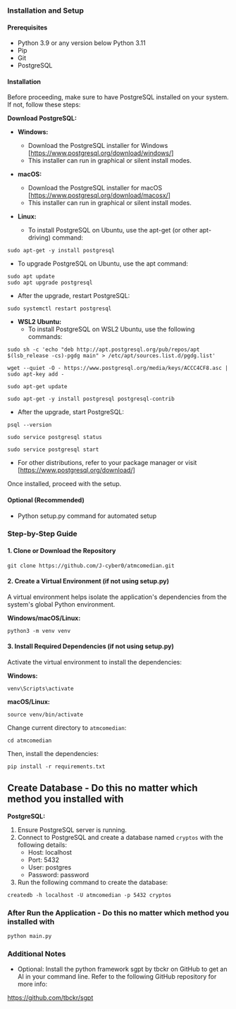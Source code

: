 ### Installation and Setup

#### Prerequisites

* Python 3.9 or any version below Python 3.11
* Pip
* Git
* PostgreSQL

#### Installation

Before proceeding, make sure to have PostgreSQL installed on your system. If not, follow these steps:

**Download PostgreSQL:**

- **Windows:**
  - Download the PostgreSQL installer for Windows [https://www.postgresql.org/download/windows/]
  - This installer can run in graphical or silent install modes.

- **macOS:**
  - Download the PostgreSQL installer for macOS [https://www.postgresql.org/download/macosx/]
  - This installer can run in graphical or silent install modes.
 
- **Linux:**
  - To install PostgreSQL on Ubuntu, use the apt-get (or other apt-driving) command:
```
sudo apt-get -y install postgresql
```

  - To upgrade PostgreSQL on Ubuntu, use the apt command:
```
sudo apt update
sudo apt upgrade postgresql
```

   - After the upgrade, restart PostgreSQL:
```
sudo systemctl restart postgresql
```

- **WSL2 Ubuntu:**
  - To install PostgreSQL on WSL2 Ubuntu, use the following commands:
```
sudo sh -c 'echo "deb http://apt.postgresql.org/pub/repos/apt $(lsb_release -cs)-pgdg main" > /etc/apt/sources.list.d/pgdg.list'
 
wget --quiet -O - https://www.postgresql.org/media/keys/ACCC4CF8.asc | sudo apt-key add -
 
sudo apt-get update

sudo apt-get -y install postgresql postgresql-contrib
```

  - After the upgrade, start PostgreSQL:
```
psql --version
 
sudo service postgresql status
 
sudo service postgresql start
```

  - For other distributions, refer to your package manager or visit [https://www.postgresql.org/download/]

Once installed, proceed with the setup.


#### Optional (Recommended)

* Python setup.py command for automated setup

### Step-by-Step Guide

#### 1. Clone or Download the Repository
```
git clone https://github.com/J-cyber0/atmcomedian.git
```

#### 2. Create a Virtual Environment (if not using setup.py)

A virtual environment helps isolate the application's dependencies from the system's global Python environment.

**Windows/macOS/Linux:**
```
python3 -m venv venv
```

#### 3. Install Required Dependencies (if not using setup.py)

Activate the virtual environment to install the dependencies:

**Windows:**
```
venv\Scripts\activate
```

**macOS/Linux:**
```
source venv/bin/activate
```

Change current directory to `atmcomedian`:
```
cd atmcomedian
```

Then, install the dependencies:

```
pip install -r requirements.txt
```

## Create Database - Do this no matter which method you installed with

**PostgreSQL:**

1. Ensure PostgreSQL server is running.
2. Connect to PostgreSQL and create a database named `cryptos` with the following details:
   * Host: localhost
   * Port: 5432
   * User: postgres
   * Password: password
3. Run the following command to create the database:
```
createdb -h localhost -U atmcomedian -p 5432 cryptos
```

### After Run the Application - Do this no matter which method you installed with
```
python main.py
```

### Additional Notes

* Optional: Install the python framework sgpt by tbckr on GitHub to get an AI in your command line. Refer to the following GitHub repository for more info:

https://github.com/tbckr/sgpt